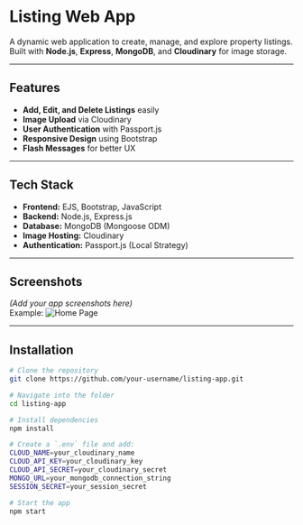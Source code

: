 # Listing Web App

A dynamic web application to create, manage, and explore property listings.  
Built with **Node.js**, **Express**, **MongoDB**, and **Cloudinary** for image storage.

---

## Features
- **Add, Edit, and Delete Listings** easily
- **Image Upload** via Cloudinary
- **User Authentication** with Passport.js
- **Responsive Design** using Bootstrap
- **Flash Messages** for better UX

---

## Tech Stack
- **Frontend:** EJS, Bootstrap, JavaScript
- **Backend:** Node.js, Express.js
- **Database:** MongoDB (Mongoose ODM)
- **Image Hosting:** Cloudinary
- **Authentication:** Passport.js (Local Strategy)

---

## Screenshots
*(Add your app screenshots here)*  
Example:
![Home Page](https://via.placeholder.com/800x400?text=App+Screenshot)

---

## Installation

```bash
# Clone the repository
git clone https://github.com/your-username/listing-app.git

# Navigate into the folder
cd listing-app

# Install dependencies
npm install

# Create a `.env` file and add:
CLOUD_NAME=your_cloudinary_name
CLOUD_API_KEY=your_cloudinary_key
CLOUD_API_SECRET=your_cloudinary_secret
MONGO_URL=your_mongodb_connection_string
SESSION_SECRET=your_session_secret

# Start the app
npm start
